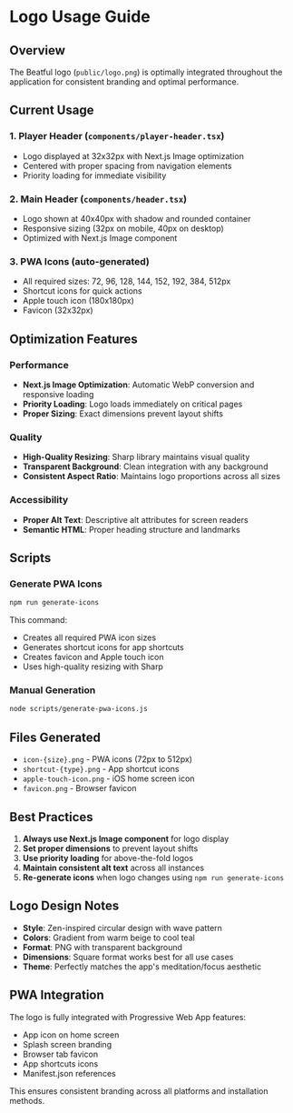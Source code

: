 # Logo Usage Guide

## Overview
The Beatful logo (`public/logo.png`) is optimally integrated throughout the application for consistent branding and optimal performance.

## Current Usage

### 1. **Player Header** (`components/player-header.tsx`)
- Logo displayed at 32x32px with Next.js Image optimization
- Centered with proper spacing from navigation elements
- Priority loading for immediate visibility

### 2. **Main Header** (`components/header.tsx`)
- Logo shown at 40x40px with shadow and rounded container
- Responsive sizing (32px on mobile, 40px on desktop)
- Optimized with Next.js Image component

### 3. **PWA Icons** (auto-generated)
- All required sizes: 72, 96, 128, 144, 152, 192, 384, 512px
- Shortcut icons for quick actions
- Apple touch icon (180x180px)
- Favicon (32x32px)

## Optimization Features

### Performance
- **Next.js Image Optimization**: Automatic WebP conversion and responsive loading
- **Priority Loading**: Logo loads immediately on critical pages
- **Proper Sizing**: Exact dimensions prevent layout shifts

### Quality
- **High-Quality Resizing**: Sharp library maintains visual quality
- **Transparent Background**: Clean integration with any background
- **Consistent Aspect Ratio**: Maintains logo proportions across all sizes

### Accessibility
- **Proper Alt Text**: Descriptive alt attributes for screen readers
- **Semantic HTML**: Proper heading structure and landmarks

## Scripts

### Generate PWA Icons
```bash
npm run generate-icons
```

This command:
- Creates all required PWA icon sizes
- Generates shortcut icons for app shortcuts
- Creates favicon and Apple touch icon
- Uses high-quality resizing with Sharp

### Manual Generation
```bash
node scripts/generate-pwa-icons.js
```

## Files Generated
- `icon-{size}.png` - PWA icons (72px to 512px)
- `shortcut-{type}.png` - App shortcut icons
- `apple-touch-icon.png` - iOS home screen icon
- `favicon.png` - Browser favicon

## Best Practices

1. **Always use Next.js Image component** for logo display
2. **Set proper dimensions** to prevent layout shifts
3. **Use priority loading** for above-the-fold logos
4. **Maintain consistent alt text** across all instances
5. **Re-generate icons** when logo changes using `npm run generate-icons`

## Logo Design Notes
- **Style**: Zen-inspired circular design with wave pattern
- **Colors**: Gradient from warm beige to cool teal
- **Format**: PNG with transparent background
- **Dimensions**: Square format works best for all use cases
- **Theme**: Perfectly matches the app's meditation/focus aesthetic

## PWA Integration
The logo is fully integrated with Progressive Web App features:
- App icon on home screen
- Splash screen branding
- Browser tab favicon
- App shortcuts icons
- Manifest.json references

This ensures consistent branding across all platforms and installation methods.